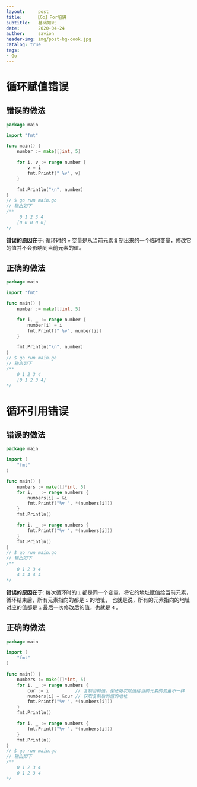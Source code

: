 ```yaml
---
layout:     post
title:     【Go】For陷阱
subtitle:   基础知识
date:       2020-04-24
author:     savion
header-img: img/post-bg-cook.jpg
catalog: true
tags:
- Go
---
```


# 循环赋值错误

## 错误的做法

```go
package main

import "fmt"

func main() {
	number := make([]int, 5)

	for i, v := range number {
		v = i
		fmt.Printf(" %v", v)
	}

	fmt.Println("\n", number)
}
// $ go run main.go
// 输出如下 
/**
     0 1 2 3 4
    [0 0 0 0 0]
*/
```

**错误的原因在于**: 循环时的 `v` 变量是从当前元素复制出来的一个临时变量，修改它的值并不会影响到当前元素的值。

## 正确的做法

```go
package main

import "fmt"

func main() {
	number := make([]int, 5)

	for i, _ := range number {
		number[i] = i
		fmt.Printf(" %v", number[i])
	}

	fmt.Println("\n", number)
}
// $ go run main.go
// 输出如下 
/**
    0 1 2 3 4
    [0 1 2 3 4]
*/
```

# 循环引用错误

## 错误的做法

```go
package main

import (
	"fmt"
)

func main() {
	numbers := make([]*int, 5)
	for i, _ := range numbers {
		numbers[i] = &i
		fmt.Printf("%v ", *(numbers[i]))
	}
	fmt.Println()

	for i, _ := range numbers {
		fmt.Printf("%v ", *(numbers[i]))
	}
	fmt.Println()
}
// $ go run main.go
// 输出如下 
/**
    0 1 2 3 4
    4 4 4 4 4
*/
```

**错误的原因在于**: 每次循环时的 `i` 都是同一个变量，将它的地址赋值给当前元素，循环结束后，所有元素指向的都是 `i` 的地址，
也就是说，所有的元素指向的地址对应的值都是 `i` 最后一次修改后的值，也就是 `4` 。

## 正确的做法

```go
package main

import (
	"fmt"
)

func main() {
	numbers := make([]*int, 5)
	for i, _ := range numbers {
		cur := i          // 复制当前值，保证每次赋值给当前元素的变量不一样
		numbers[i] = &cur // 获取复制后的值的地址
		fmt.Printf("%v ", *(numbers[i]))
	}
	fmt.Println()

	for i, _ := range numbers {
		fmt.Printf("%v ", *(numbers[i]))
	}
	fmt.Println()
}
// $ go run main.go
// 输出如下 
/**
    0 1 2 3 4
    0 1 2 3 4
*/
```


